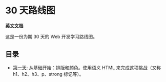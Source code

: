 # 30 天路线图

**[英文文档](https://github.com/whitevenus/30Day-Roadmap/README.md)**

这是一份为期 30 天的 Web 开发学习路线图。

## 目录

- [第一天](https://github.com/zhuangbiaowei/30Day-Roadmap/blob/Day1.md): 从基础开始：排版和颜色。使用语义 HTML 来完成这项挑战（又称 h1、h2、h3、p、strong 标记等）。

